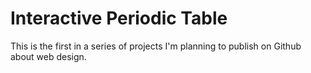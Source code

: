 # Interactive Periodic Table
This is the first in a series of projects I'm planning to publish on Github about web design.
